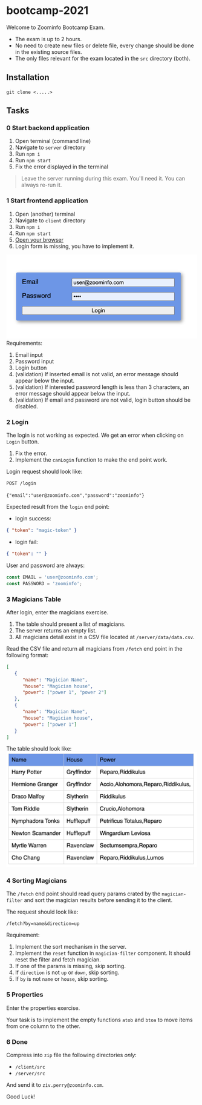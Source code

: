 # bootcamp-2021
Welcome to Zoominfo Bootcamp Exam.

* The exam is up to 2 hours.
* No need to create new files or delete file, every change should be done in the existing source files.
* The only files relevant for the exam located in the `src` directory (both).


## Installation
```shell
git clone <.....>
```

## Tasks

### 0 Start backend application
1. Open terminal (command line)
2. Navigate to `server` directory
3. Run `npm i`
4. Run `npm start`
5. Fix the error displayed in the terminal

> Leave the server running during this exam. You'll need it. You can always re-run it.

### 1 Start frontend application
1. Open (another) terminal
2. Navigate to `client` directory
3. Run `npm i`
4. Run `npm start`
5. [Open your browser](http://localhost:4200)
6. Login form is missing, you have to implement it.

![](assets/form.png)
Requirements:
1. Email input
2. Password input
3. Login button
4. (validation) If inserted email is not valid, an error message should appear below the input.
5. (validation) If interested password length is less than 3 characters, an error message should appear below the input.
6. (validation) If email and password are not valid, login button should be disabled.

### 2 Login
The login is not working as expected. We get an error when clicking on `Login` button.

1. Fix the error.
2. Implement the `canLogin` function to make the end point work.


Login request should look like:
```shell
POST /login

{"email":"user@zoominfo.com","password":"zoominfo"}
```
Expected result from the `login` end point:
* login success:
```json
{ "token": "magic-token" }
```
* login fail:
```json
{ "token": "" }
```
User and password are always:
```typescript
const EMAIL = 'user@zoominfo.com';
const PASSWORD = 'zoominfo';
```

### 3 Magicians Table
After login, enter the magicians exercise.
1. The table should present a list of magicians.
2. The server returns an empty list.
3. All magicians detail exist in a CSV file located at `/server/data/data.csv`.

Read the CSV file and return all magicians from `/fetch` end point in the following format:
```json
[
   {
      "name": "Magician Name",
      "house": "Magician house",
      "power": ["power 1", "power 2"]
   },
   {
      "name": "Magician Name",
      "house": "Magician house",
      "power": ["power 1"]
   }
]
```
The table should look like:
![](assets/table.png)

### 4 Sorting Magicians

The `/fetch` end point should read query params crated by the `magician-filter` and sort the magician results before sending it to the client.

The request should look like:
```shell
/fetch?by=name&direction=up
```

Requirement:
1. Implement the sort mechanism in the server.
2. Implement the `reset` function in `magician-filter` component. It should reset the filter and fetch magician.
3. If one of the params is missing, skip sorting.
4. If `direction` is not `up` or `down`, skip sorting.
5. If `by` is not `name` or `house`, skip sorting.


### 5 Properties
Enter the properties exercise.

Your task is to implement the empty functions `atob` and `btoa` to move items from one column to the other.


### 6 Done
Compress into `zip` file the following directories *only*:
* `/client/src`
* `/server/src`

And send it to `ziv.perry@zoominfo.com`.


Good Luck!
